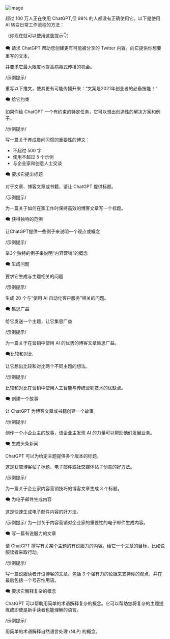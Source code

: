 ![image](https://user-images.githubusercontent.com/131566676/236625418-3bef6bc1-ae76-451d-be45-d01357eda835.png)


超过 100 万人正在使用 ChatGPT,但 99% 的人都没有正确使用它。以下是使用 AI 转变日常工作流程的方法：

（你现在就可以使用这些提示👇）

🗨️ 请求 ChatGPT 帮助您创建更有可能被分享的 Twitter 内容。向它提供你想要重写的文本，

并要求它最大限度地提高病毒式传播的机会。

/示例提示/

重写以下推文，使其更有可能传播开来：“文案是2021年创业者的必备技能！”

🗨️ 给它约束

如果你给 ChatGPT 一个有约束的特定任务，它可以想出创造性的解决方案和例子。

/示例提示/

写一篇关于养成晨间习惯的重要性的博文：
- 不超过 500 字
- 使用不超过 5 个示例
- 与企业家和创意人士交谈

🗨️ 要求它提出标题

对于文章、博客文章或书籍，请让 ChatGPT 提供标题。

/示例提示/

为一篇关于如何在家工作时保持高效的博客文章写一个标题。

🗨️ 获得独特的范例

让ChatGPT提供一些例子来说明一个观点或概念

/示例提示/

举3个独特的例子来说明“内容营销”的概念

🗨️ 生成问题

要求它生成与主题相关的问题

/示例提示/

生成 20 个与“使用 AI 自动化客户服务”相关的问题。

🗨️ 集思广益

给它发送一个主题，让它集思广益

/示例提示/

为一篇关于在营销中使用 AI 的优势的博客文章集思广益。

🗨️比较和对比

让它想出比较和对比两个不同主题的想法。

/示例提示/

比较和对比在营销中使用人工智能与传统营销技术的优缺点。

🗨️ 创建一个故事

让 ChatGPT 为博客文章或书籍创建一个故事。

/示例提示/

创作一个小企业主的故事，该企业主发现 AI 的力量可以帮助他们发展业务。

🗨️ 生成头条新闻

ChatGPT 可以为给定主题提供多个版本的标题。

这是获取博客帖子标题、电子邮件或社交媒体帖子创意的好方法。

/示例提示/

为一篇关于企业家内容营销技巧的博客文章生成 3 个标题。

🗨️ 为电子邮件生成内容

这是快速生成电子邮件内容的好方法。

/示例提示/
为一封关于内容营销对企业家的重要性的电子邮件生成内容。

🗨️ 写一篇有说服力的文章

请 ChatGPT 撰写有关某个主题的有说服力的内容。给它一个文章的目标，比如说服读者采取行动。

/示例提示/

写一篇说服读者开设博客的文章。包括 3 个强有力的论据来支持你的观点，并在最后包括一个号召性用语。

🗨️ 要求它解释复杂的概念

ChatGPT 可以帮助用简单的术语解释复杂的概念。它可以帮助您将复杂的主题提炼成即使是新手读者也能理解的语言。

/示例提示/

用简单的术语解释自然语言处理 (NLP) 的概念。
